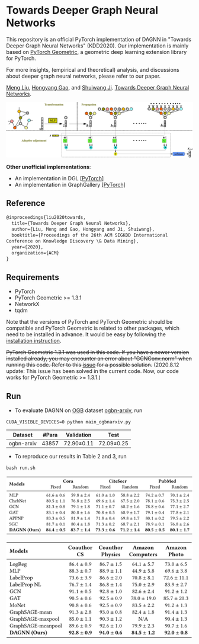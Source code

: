 # Towards Deeper Graph Neural Networks
This repository is an official PyTorch implementation of DAGNN in "Towards Deeper Graph Neural Networks" (KDD2020). Our implementation is mainly based on [PyTorch Geometric](https://pytorch-geometric.readthedocs.io/en/latest/), a geometric deep learning extension library for PyTorch.  

For more insights, (empirical and theoretical) analysis, and discussions about deeper graph neural networks, please refer to our paper.
  
  
[Meng Liu](https://mengliu1998.github.io), [Hongyang Gao](https://faculty.sites.iastate.edu/hygao/), and [Shuiwang Ji](http://people.tamu.edu/~sji/). [Towards Deeper Graph Neural Networks](https://www.kdd.org/kdd2020/accepted-papers/view/towards-deeper-graph-neural-networks).  

![](https://github.com/mengliu1998/Contents/raw/master/DeeperGNN/DAGNN.jpg)


**Other unofficial implementations**:  
* An implementation in DGL [[PyTorch]](https://github.com/dmlc/dgl/tree/master/examples/pytorch/dagnn) 
* An implementation in GraphGallery [[PyTorch]](https://github.com/EdisonLeeeee/GraphGallery/tree/master/examples)

## Reference
```
@inproceedings{liu2020towards,
  title={Towards Deeper Graph Neural Networks},
  author={Liu, Meng and Gao, Hongyang and Ji, Shuiwang},
  booktitle={Proceedings of the 26th ACM SIGKDD International Conference on Knowledge Discovery \& Data Mining},
  year={2020},
  organization={ACM}
}
```

## Requirements
* PyTorch
* PyTorch Geometric >= 1.3.1  
* NetworkX
* tqdm  


Note that the versions of PyTorch and PyTorch Geometric should be compatible and PyTorch Geometric is related to other packages, which need to be installed in advance. It would be easy by following the [installation instruction](https://pytorch-geometric.readthedocs.io/en/latest/notes/installation.html#).    

~~PyTorch Geometric 1.3.1 was used in this code. If you have a newer version installed already, you may encounter an error about "GCNConv.norm" when running this code. Refer to this [issue](https://github.com/mengliu1998/DeeperGNN/issues/2) for a possible solution.~~ (2020.8.12 update: This issue has been solved in the current code. Now, our code works for PyTorch Geometric >= 1.3.1.)

## Run
* To evaluate DAGNN on [OGB](https://ogb.stanford.edu) dataset [ogbn-arxiv](https://ogb.stanford.edu/docs/leader_nodeprop/#ogbn-arxiv), run
```linux
CUDA_VISIBLE_DEVICES=0 python main_ogbnarxiv.py
```
|**Dataset**|**#Para**|**Validation**|**Test**|
|-----------|--------------|---------------|----------------|
|ogbn-arxiv|43857|72.90±0.11|72.09±0.25|  

* To reproduce our results in Table 2 and 3, run  
```linux
bash run.sh
```

![](https://github.com/mengliu1998/Contents/blob/master/DeeperGNN/result_citation.png)  

![](https://github.com/mengliu1998/Contents/blob/master/DeeperGNN/result_coauthorship_copurchase.png)
